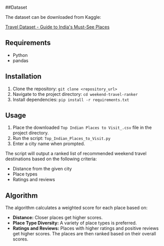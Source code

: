 ##Dataset

The dataset can be downloaded from Kaggle:

[Travel Dataset - Guide to India's Must-See Places](https://www.kaggle.com/datasets/saketk511/travel-dataset-guide-to-indias-must-see-places)

## Requirements

* Python
* pandas

## Installation

1. Clone the repository: `git clone <repository_url>`
2. Navigate to the project directory: `cd weekend-travel-ranker`
3. Install dependencies: `pip install -r requirements.txt`

## Usage

1. Place the downloaded `Top Indian Places to Visit_.csv` file in the project directory.
2. Run the script: `Top_Indian_Places_to_Visit.py`
3. Enter a city name when prompted.

The script will output a ranked list of recommended weekend travel destinations based on the following criteria:

* Distance from the given city
* Place types
* Ratings and reviews

## Algorithm

The algorithm calculates a weighted score for each place based on:

* **Distance:** Closer places get higher scores.
* **Place Type Diversity:** A variety of place types is preferred.
* **Ratings and Reviews:** Places with higher ratings and positive reviews get higher scores.
The places are then ranked based on their overall scores.
